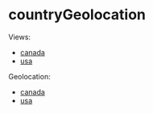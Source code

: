 # countryGeolocation

Views:
- [canada](https://github.com/DRINGOT/countryGeolocation/tree/master/CANADA/canadaView.json)
- [usa](https://github.com/DRINGOT/countryGeolocation/tree/master/USA/usaView.json)

Geolocation:
- [canada](https://github.com/DRINGOT/countryGeolocation/tree/master/CANADA/canada.json)
- [usa](https://github.com/DRINGOT/countryGeolocation/tree/master/USA/usa.json)
